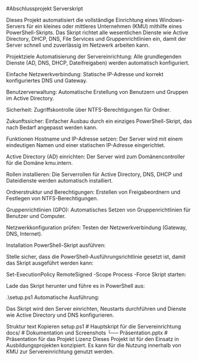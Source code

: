 #Abschlussprojekt Serverskript

Dieses Projekt automatisiert die vollständige Einrichtung eines Windows-Servers für ein kleines oder mittleres Unternehmen (KMU) mithilfe eines PowerShell-Skripts. Das Skript richtet alle wesentlichen Dienste wie Active Directory, DHCP, DNS, File Services und Gruppenrichtlinien ein, damit der Server schnell und zuverlässig im Netzwerk arbeiten kann.

Projektziele
Automatisierung der Servereinrichtung: Alle grundlegenden Dienste (AD, DNS, DHCP, Dateifreigaben) werden automatisch konfiguriert.

Einfache Netzwerkverbindung: Statische IP-Adresse und korrekt konfiguriertes DNS und Gateway.

Benutzerverwaltung: Automatische Erstellung von Benutzern und Gruppen im Active Directory.

Sicherheit: Zugriffskontrolle über NTFS-Berechtigungen für Ordner.

Zukunftssicher: Einfacher Ausbau durch ein einziges PowerShell-Skript, das nach Bedarf angepasst werden kann.

Funktionen
Hostname und IP-Adresse setzen: Der Server wird mit einem eindeutigen Namen und einer statischen IP-Adresse eingerichtet.

Active Directory (AD) einrichten: Der Server wird zum Domänencontroller für die Domäne kmu.intern.

Rollen installieren: Die Serverrollen für Active Directory, DNS, DHCP und Dateidienste werden automatisch installiert.

Ordnerstruktur und Berechtigungen: Erstellen von Freigabeordnern und Festlegen von NTFS-Berechtigungen.

Gruppenrichtlinien (GPO): Automatisches Setzen von Gruppenrichtlinien für Benutzer und Computer.

Netzwerkkonfiguration prüfen: Testen der Netzwerkverbindung (Gateway, DNS, Internet).

Installation
PowerShell-Skript ausführen:

Stelle sicher, dass die PowerShell-Ausführungsrichtlinie gesetzt ist, damit das Skript ausgeführt werden kann:

Set-ExecutionPolicy RemoteSigned -Scope Process -Force
Skript starten:

Lade das Skript herunter und führe es in PowerShell aus:

.\setup.ps1
Automatische Ausführung:

Das Skript wird den Server einrichten, Neustarts durchführen und Dienste wie Active Directory und DNS konfigurieren.

Struktur
text
Kopieren
setup.ps1               # Hauptskript für die Servereinrichtung
docs/                   # Dokumentation und Screenshots
└── Präsentation.pptx   # Präsentation für das Projekt
Lizenz
Dieses Projekt ist für den Einsatz in Ausbildungsprojekten konzipiert. Es kann für die Nutzung innerhalb von KMU zur Servereinrichtung genutzt werden.

